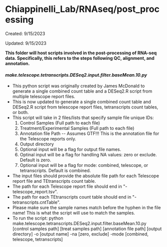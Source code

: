 # Chiappinelli_Lab/RNAseq/post_processing

Created: 9/15/2023

Updated: 9/15/2023

**This folder will host scripts involved in the post-processing of RNA-seq data. Specifically, this refers to the steps following QC, alignment, and annotation.**

#### _make.telescope.tetranscripts.DESeq2.input.filter.baseMean.10.py_
* This python script was originally created by James McDonald to generate a single combined count table and a DESeq2.R script from multiple telescope report files.
* This is now updated to generate a single combined count table and DESeq2.R script from telescope report files, tetranscripts count tables, or both.
* This script will take in 2 files/lists that specify sample file unique IDs:
  1. Control Samples (Full path to each file)
  2. Treatment/Experimental Samples (Full path to each file)
  3. Annotation file Path -- Assumes GTF!!! This is the annotation file for the Telescope reports only.
  4. Output directory
  5. Optional input will be a flag for output file names.
  6. Optinal input will be a flag for handling NA values: zero or exclude. Default is zero.
  7. Optional input will be a flag for mode: combined, telescope, or tetranscripts. Default is combined.
* The input files should provide the absolute file path for each Telescope report file and TEtranscripts count table.
* The path for each Telescope report file should end in "-telescope_report.tsv".
* The path for each TEtranscripts count table should end in "-tetranscripts.cntTable".
* Please make sure the sample names match before the hyphen in the file name! This is what the script will use to match the samples.
* To run the script:
python make.telescope.tetranscripts.DESeq2.input.filter.baseMean.10.py [control samples path] [treat samples path] [annotation file path] [output directory] -o [output name] -na [zero, exclude] -mode [combined, telescope, tetranscripts]
